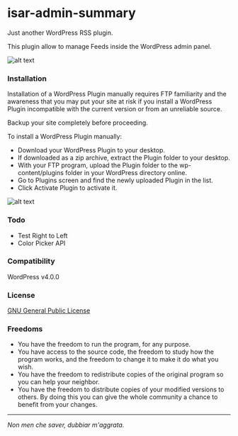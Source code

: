 isar-admin-summary
==================

Just another WordPress RSS plugin.

This plugin allow to manage Feeds inside the WordPress admin panel.

![alt text](http://bit.ly/1wlMTdM)

### Installation

Installation of a WordPress Plugin manually requires FTP familiarity and the awareness that you may put your site at risk if you install a WordPress Plugin incompatible with the current version or from an unreliable source.

Backup your site completely before proceeding.

To install a WordPress Plugin manually:

- Download your WordPress Plugin to your desktop.
- If downloaded as a zip archive, extract the Plugin folder to your desktop.
- With your FTP program, upload the Plugin folder to the wp-content/plugins folder in your WordPress directory online.
- Go to Plugins screen and find the newly uploaded Plugin in the list.
- Click Activate Plugin to activate it.

![alt text](http://codex.wordpress.org/images/3/3a/plugins.png)

### Todo

- Test Right to Left
- Color Picker API

### Compatibility

WordPress v4.0.0

### License

[GNU General Public License]

### Freedoms

- You have the freedom to run the program, for any purpose.
- You have access to the source code, the freedom to study how the program works, and the freedom to change it to make it do what you wish.
- You have the freedom to redistribute copies of the original program so you can help your neighbor.
- You have the freedom to distribute copies of your modified versions to others. By doing this you can give the whole community a chance to benefit from your changes.

___

*Non men che saver, dubbiar m'aggrata.*

[GitHub]:https://github.com/i5ar/isar-admin-summary
[GNU General Public License]:https://wordpress.org/about/license/
